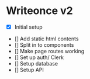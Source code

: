 # Writeonce v2

- [x] Initial setup
- [] Add static html contents
- [] Split in to components
- [] Make page routes working
- [] Set up auth/ Clerk
- [] Setup database
- [] Setup API
